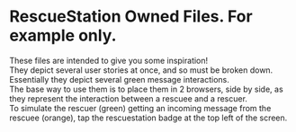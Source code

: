 # RescueStation Owned Files. For example only.

These files are intended to give you some inspiration!   
They depict several user stories at once, and so must be broken down. Essentially they depict several green message interactions.  
The base way to use them is to place them in 2 browsers, side by side, as they represent the interaction between a rescuee and a rescuer.  
To simulate the rescuer (green) getting an incoming message from the rescuee (orange), tap the rescuestation badge at the top left of the screen.  
